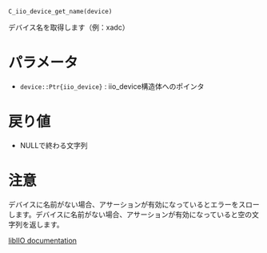 ```
C_iio_device_get_name(device)
```

デバイス名を取得します（例：xadc）

# パラメータ

  * `device::Ptr{iio_device}` : iio_device構造体へのポインタ

# 戻り値

  * NULLで終わる文字列

# 注意

デバイスに名前がない場合、アサーションが有効になっているとエラーをスローします。デバイスに名前がない場合、アサーションが有効になっていると空の文字列を返します。

[libIIO documentation](https://analogdevicesinc.github.io/libiio/master/libiio/group__Device.html#ga711666b3b3b6314fbe7e592b4632ab85)
